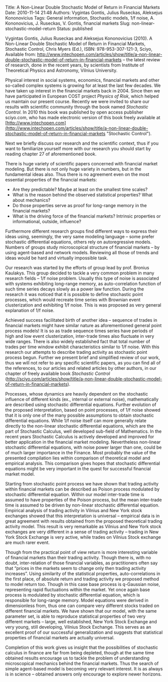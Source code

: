 Title: A Non-Linear Double Stochastic Model of Return in Financial Markets
Date: 2010-11-14 21:48
Authors: Vygintas Gontis, Julius Ruseckas, Aleksejus Kononovicius
Tags: General information, Stochastic models, 1/f noise, A. Kononovicius, J. Ruseckas, V. Gontis, financial markets
Slug: non-linear-stochastic-model-return
Status: published

Vygintas Gontis, Julius Ruseckas and Aleksejus
Kononovicius (2010). A Non-Linear Double Stochastic Model of Return in
Financial Markets, Stochastic Control, Chris Myers (Ed.), ISBN:
978-953-307-121-3, Sciyo, Available from:
<http://www.intechopen.com/articles/show/title/a-non-linear-double-stochastic-model-of-return-in-financial-markets>
– the latest review of research, done in the recent years, by
scientists from Institute of Theoretical Physics and Astronomy, Vilnius
University.

Physical interest in social systems, economics, financial markets and
other so-called complex systems is growing for at least the last few
decades. We have taken up interest in the financial markets back in
2004. Since then we have participated in European COST project *Physics
of Risk*, which helped us maintain our present course. Recently we were
invited to share our results with scientific community through the book
named *Stochastic Control*. In 2010 this book was published by open
access publisher sciyo.com, who has made electronic version of this book
freely available at
[http://www.intechopen.com](http://www.intechopen.com/articles/show/title/a-non-linear-double-stochastic-model-of-return-in-financial-markets "Stochastic Control").

Next we briefly discuss our research and the scientific context, thus
if you want to familiarize yourself more with our research you should
start by reading chapter 27 of aforementioned book.
<!--more-->

There is huge variety of scientific papers
concerned with financial market modeling. But there is not only huge
variety in numbers, but in the fundamental ideas also. Thus there is no
agreement even on the most essential properties of the financial
markets:

-   Are they predictable? Maybe at least on the smallest time scales?
-   What is the reason behind the observed statistical properties? What
    about mechanics?
-   Do those properties serve as proof for long-range memory in the
    financial markets?
-   What is the driving force of the financial markets? Intrinsic
    properties or informational, outside, influence?

Furthermore different research groups find different ways to express
their ideas using, seemingly, the very same modeling language – some
prefer stochastic differential equations, others rely on autoregressive
models. Numbers of groups study microscopical structure of financial
markets – by using agent-based and network models. Reviewing all those
of trends and ideas would be hard and virtually impossible task.

Our research was started by the efforts of group lead by prof. Bronius
Kaulakys. This group decided to tackle a very common problem in many
research fields – 1/f noise problem. Usually this type of noise is
associated with systems exhibiting long-range memory, as
auto-correlation function of such time series decays slowly as a power
law function. During the research it was noticed that it is possible to
define stochastic point processes, which would recreate time series with
Brownian event clusterization and exhibiting 1/f noise. This is was
proposed as very general explanation of 1/f noise.

Achieved success facilitated birth of another idea – sequence of trades
in financial markets might have similar nature as aforementioned general
point process models! It is so as trade sequence times series have
periods of high and low event clusterization, inter-trade times also
fluctuate in very wide ranges. There is also widely established fact
that total number of trades per time window exhibit characteristics
similar to 1/f noise. With this research our attempts to describe
trading activity as stochastic point process begun. Further we present
brief and simplified review of our work, thus we will not refer to any
specific scientific papers, as you can find all of the references, to
our articles and related articles by other authors, in our chapter of
freely available book *Stochastic Control*
(<http://sciyo.com/articles/show/title/a-non-linear-double-stochastic-model-of-return-in-financial-markets>).

Processes, whose dynamics are heavily dependent on the stochastic
influence of different kinds (ex., internal or external noise),
mathematically are described using stochastic differential equations.
Further evolution of the proposed interpretation, based on point
processes, of 1/f noise showed that it is only one of the many possible
assumptions to obtain stochastic differential equations. While 1/f noise
itself can more generally relate directly to the non-linear stochastic
differential equations, which are the part of Stochastic Calculus, well
developed sub-field of Mathematics. In the recent years Stochastic
Calculus is actively developed and improved for better application in
the financial market modeling. Nevertheless non-linear stochastic
differential equations, with noise power larger than one, could be of
much larger importance in the Finance. Most probably the value of the
presented compilation lies within comparison of theoretical model and
empirical analysis. This comparison gives hopes that stochastic
differential equations might be very important in the quest for
successful financial market model.

Starting from stochastic point process we have shown that trading
activity within financial markets can be described as Poison process
modulated by stochastic differential equation. Within our model
inter-trade time is assumed to have properties of the Poison process,
but the mean inter-trade time is assumed to be driven by non-linear
stochastic differential equation. Empirical analysis of trading activity
in Vilnius and New York stock exchanges showed that this interpretation
is universal – empirical data is in great agreement with results
obtained from the proposed theoretical trading activity model. This
result is very remarkable as Vilnius and New York stock exchanges are
very different in a sense of trading activity – trading in New York
Stock Exchange is very active, while trades on Vilnius Stock exchange
are much rarer event.

Though from the practical point of view return is more interesting
variable of financial markets than their trading activity. Though there
is, with no doubt, inter-relation of those financial variables, as
practitioners often say that “prices in the markets seem to change only
then trading activity increases”. Using similarity of the statistical
properties, auto-correlations in the first place, of absolute return and
trading activity we proposed method to model return too. Though in this
case base process is q-Gaussian noise, representing rapid fluctuations
within the market. Yet once again base process is modulated by
stochastic differential equation, which is responsible for long-range
memory. Model equations were derived in dimensionless from, thus one can
compare very different stocks traded on different financial markets. We
have shown that our model, with the same parameter set, is able to
reproduce statistical properties of two very different markets – large,
well established, New York Stock Exchange and very young, still
developing, Vilnius Stock Exchange. This serves as an excellent proof of
our successful generalization and suggests that statistical properties
of financial markets are actually universal.

Completion of this work gives us insight that the possibilities of
stochastic calculus in finance are far from being depleted, though at
the same time obtained results encourage us to tackle the problem of
understanding microscopical mechanics behind the financial markets. Thus
the search of simple agent-based model is becoming very relevant
interest. It is as always is in science – obtained answers only
encourage to explore newer horizons.
